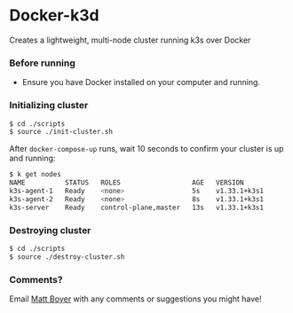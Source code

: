 # Docker-k3d

Creates a lightweight, multi-node cluster running k3s over Docker

### Before running
- Ensure you have Docker installed on your computer and running.

### Initializing cluster
``` bash
$ cd ./scripts
$ source ./init-cluster.sh
```

After `docker-compose-up` runs, wait 10 seconds to confirm your cluster is up and running:
``` bash
$ k get nodes
NAME          STATUS   ROLES                  AGE   VERSION
k3s-agent-1   Ready    <none>                 5s    v1.33.1+k3s1
k3s-agent-2   Ready    <none>                 8s    v1.33.1+k3s1
k3s-server    Ready    control-plane,master   13s   v1.33.1+k3s1
```

### Destroying cluster
``` bash
$ cd ./scripts
$ source ./destroy-cluster.sh
```

### Comments?
Email [Matt Boyer](mboyer87@gmail.com) with any comments or suggestions you might have!
